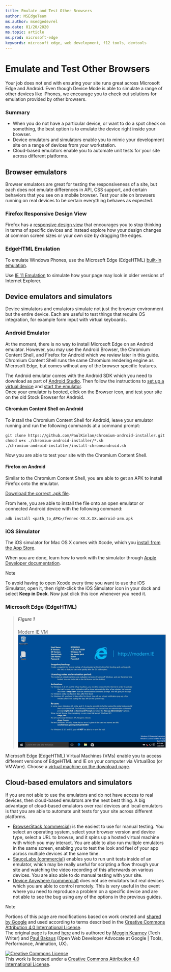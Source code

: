 ```yaml
---
title: Emulate and Test Other Browsers
author: MSEdgeTeam
ms.author: msedgedevrel
ms.date: 01/20/2020
ms.topic: article
ms.prod: microsoft-edge
keywords: microsoft edge, web development, f12 tools, devtools
---
```

<!-- Copyright Meggin Kearney and Paul Bakaus

   Licensed under the Apache License, Version 2.0 (the "License");
   you may not use this file except in compliance with the License.
   You may obtain a copy of the License at

       https://www.apache.org/licenses/LICENSE-2.0

   Unless required by applicable law or agreed to in writing, software
   distributed under the License is distributed on an "AS IS" BASIS,
   WITHOUT WARRANTIES OR CONDITIONS OF ANY KIND, either express or implied.
   See the License for the specific language governing permissions and
   limitations under the License.  -->





# Emulate and Test Other Browsers   




Your job does not end with ensuring your site runs great across Microsoft Edge and Android.  Even though Device Mode is able to simulate a range of other devices like iPhones, we encourage you to check out solutions for emulation provided by other browsers.  

### Summary  

*   When you do not have a particular device, or want to do a spot check on something, the best option is to emulate the device right inside your browser.  
*   Device emulators and simulators enable you to mimic your development site on a range of devices from your workstation.  
*   Cloud-based emulators enable you to automate unit tests for your site across different platforms.  

## Browser emulators  

Browser emulators are great for testing the responsiveness of a site, but each does not emulate differences in API, CSS support, and certain behaviors that you see on a mobile browser.  Test your site on browsers running on real devices to be certain everything behaves as expected.  

### Firefox Responsive Design View  

Firefox has a [responsive design view][MDNResponsiveDesignMode] that encourages you to stop thinking in terms of specific devices and instead explore how your design changes at common screen sizes or your own size by dragging the edges.  

### EdgeHTML Emulation  

To emulate Windows Phones, use the Microsoft Edge \(EdgeHTML\) [built-in emulation][DevToolsEdgeHtmlEmulation].  

Use [IE 11 Emulation][Ie11DevToolsEmulation] to simulate how your page may look in older versions of Internet Explorer.  

## Device emulators and simulators  

Device simulators and emulators simulate not just the browser environment but the entire device.  Each are useful to test things that require OS integration, for example form input with virtual keyboards.  

### Android Emulator  

<!--
> ##### Figure old 1  
> Stock Browser in Android Emulator  
> ![Stock Browser in Android Emulator][ImageAndroidEmulatorStockBrowser]  
-->

At the moment, there is no way to install Microsoft Edge on an Android emulator.  However, you may use the Android Browser, the Chromium Content Shell, and Firefox for Android which we review later in this guide.  Chromium Content Shell runs the same Chromium rendering engine as Microsoft Edge, but comes without any of the browser specific features.  

The Android emulator comes with the Android SDK which you need to download as part of [Android Studio][AndroidStudioDownload].  Then follow the instructions to [set up a virtual device][AndroidStudioCreateManageVirtualDevices] and [start the emulator][AndroidStudioRunAppsAndroidEmulator].  
Once your emulator is booted, click on the Browser icon, and test your site on the old Stock Browser for Android.  

#### Chromium Content Shell on Android  

<!--
> ##### Figure old 2  
> Android Emulator Content Shell  
> ![Android Emulator Content Shell][ImageAndroidEmulatorContentShell]  
-->

To install the Chromium Content Shell for Android, leave your emulator running and run the following commands at a command prompt:  

```shell
git clone https://github.com/PaulKinlan/chromium-android-installer.git
chmod u+x ./chromium-android-installer/*.sh
./chromium-android-installer/install-chromeandroid.sh
```  

Now you are able to test your site with the Chromium Content Shell.  

#### Firefox on Android  

<!--
> ##### Figure old 3  
> Firefox Icon on Android Emulator  
> ![Firefox Icon on Android Emulator][ImageAndroidEmulatorFirefoxBrowser]  
-->

Similar to the Chromium Content Shell, you are able to get an APK to install Firefox onto the emulator.  

[Download the correct .apk file][MozillaFirefoxDownload].  

From here, you are able to install the file onto an open emulator or connected Android device with the following command:  

```shell
adb install <path_to_APK>/fennec-XX.X.XX.android-arm.apk
```  

### iOS Simulator  

The iOS simulator for Mac OS X comes with Xcode, which you [install from the App Store][MacAppStoreXcode].  

When you are done, learn how to work with the simulator through [Apple Developer documentation][AppleSimulatorHelp].  

> [!NOTE]
> To avoid having to open Xcode every time you want to use the iOS Simulator, open it, then right-click the iOS Simulator icon in your dock and select **Keep in Dock**.  Now just click this icon whenever you need it.  

###  Microsoft Edge (EdgeHTML)  

> ##### Figure 1  
> Modern IE VM  
> ![Modern IE VM][ImageVMModernIe]  

Microsoft Edge \(EdgeHTML\) Virtual Machines \(VMs\) enable you to access different versions of EdgeHTML and IE on your computer via VirtualBox \(or VMWare\).  Choose a [virtual machine on the download page][MicrosoftDeveloperEdgeVms].  

## Cloud-based emulators and simulators  

If you are not able to use the emulators and do not have access to real devices, then cloud-based emulators are the next best thing.  A big advantage of cloud-based emulators over real devices and local emulators is that you are able to automate unit tests for your site across different platforms.  

*   [BrowserStack (commercial)][BrowserStack] is the easiest to use for manual testing.  You select an operating system, select your browser version and device type, select a URL to browse, and it spins up a hosted virtual machine with which you may interact.  You are able to also run multiple emulators in the same screen, enabling you to test the look and feel of your app across multiple devices at the same time.  
*   [SauceLabs (commercial)][SauceLabs] enables you to run unit tests inside of an emulator, which may be really useful for scripting a flow through your site and watching the video recording of this afterwards on various devices.  You are also able to do manual testing with your site.  
*   [Device Anywhere (commercial)][AppExperience] does not use emulators but real devices which you are able to control remotely.  This is very useful in the event where you need to reproduce a problem on a specific device and are not able to see the bug using any of the options in the previous guides.  

 



<!-- image links -->  

<!--[ImageAndroidEmulatorStockBrowser]: images/android-emulator-stock-browser.msft.png "Figure old 1: Stock Browser in Android Emulator"  -->  
<!--[ImageAndroidEmulatorContentShell]: images/android-avd-contentshell.msft.png "Figure old 2: Android Emulator Content Shell"  -->  
<!--[ImageAndroidEmulatorFirefoxBrowser]: images/ff-on-android-emulator.msft.png "Figure old 3: Firefox Icon on Android Emulator"  -->  
[ImageVMModernIe]: images/modern-ie-vm.msft.png "Figure 1: Modern IE VM"  

<!-- links -->  

[DevToolsEdgeHtmlEmulation]: https://docs.microsoft.com/microsoft-edge/devtools-guide/emulation.md "DevTools (EdgeHTML) - Emulation"  

[Ie11DevToolsEmulation]: /previous-versions/windows/internet-explorer/ie-developer/samples/dn255001(v=vs.85) "Emulate browsers, screen sizes, and GPS locations"  

[MicrosoftDeveloperEdgeVms]: https://developer.microsoft.com/microsoft-edge/tools/vms "Download virtual machines"  

[AndroidStudioCreateManageVirtualDevices]: https://developer.android.com/tools/devices/managing-avds.html "Create and manage virtual devices | Android Developers"  
[AndroidStudioDownload]:  https://developer.android.com/sdk/installing/studio.html "Download Android Studio and SDK tools | Android Developers"  
[AndroidStudioRunAppsAndroidEmulator]: https://developer.android.com/tools/devices/emulator.html "Run apps on the Android Emulator | Android Developers"  

[AppExperience]: https://www.sigos.com/app-experience/ "App Experience"  
[AppleSimulatorHelp]: https://help.apple.com/simulator/mac/current "Simulator Help - current | Apple"  
[BrowserStack]: https://www.browserstack.com/automate "BrowserStack"  
[MacAppStoreXcode]: https://itunes.apple.com/app/xcode/id497799835 "Xcode on the Mac App Store"  
[MDNResponsiveDesignMode]: https://developer.mozilla.org/docs/Tools/Responsive_Design_View "Responsive Design Mode | MDN"  
[MozillaFirefoxDownload]: https://www.mozilla.org/firefox/all/#product-android-beta "Download the Firefox Browser"  
[SauceLabs]: https://saucelabs.com "Sauce Labs"  

> [!NOTE]
> Portions of this page are modifications based on work created and [shared by Google][GoogleSitePolicies] and used according to terms described in the [Creative Commons Attribution 4.0 International License][CCA4IL].  
> The original page is found [here](https://developers.google.com/web/tools/chrome-devtools/device-mode/testing-other-browsers) and is authored by [Meggin Kearney][MegginKearney] \(Tech Writer\) and [Paul Bakaus][PaulBakaus] \(Open Web Developer Advocate at Google | Tools, Performance, Animation, UX\).  

[![Creative Commons License][CCby4Image]][CCA4IL]  
This work is licensed under a [Creative Commons Attribution 4.0 International License][CCA4IL].  

[CCA4IL]: https://creativecommons.org/licenses/by/4.0  
[CCby4Image]: https://i.creativecommons.org/l/by/4.0/88x31.png  
[GoogleSitePolicies]: https://developers.google.com/terms/site-policies  
[KayceBasques]: https://developers.google.com/web/resources/contributors/kaycebasques  
[MegginKearney]: https://developers.google.com/web/resources/contributors/megginkearney  
[PaulBakaus]: https://developers.google.com/web/resources/contributors/pbakaus  

